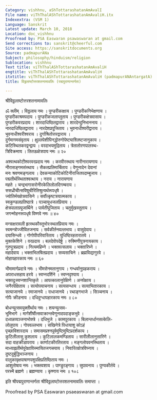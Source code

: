 ```yaml
---
Category: vishhnu, aShTottarashatanAmAvalI
File name: viThThalAShTottarashatanAmAvaliH.itx
Indexextra: (VSM 1)
Language: Sanskrit
Latest update: March 10, 2018
Location: doc_vishhnu
Proofread by: PSA Easwaran psawaswaran at gmail.com
Send corrections to: sanskrit@cheerful.com
Site access: https://sanskritdocuments.org
Source: padmapurANa
Subject: philosophy/hinduism/religion
Sublocation: vishhnu
Text title: viThThalAShTottarashatanAmAvaliH
engtitle: viThThalAShTottarashatanAmAvaliH
itxtitle: viThThalAShTottarashatanAmAvaliH (padmapurANAntargatA)
title: विठ्ठलाष्टोत्तरशतनामावलिः (पद्मपुराणान्तर्गता)

---
```

  
 श्रीविठ्ठलाष्टोत्तरशतनामावलिः   
  
ॐ क्लीम् । विठ्ठलाय नमः । पुण्डरीकाक्षाय । पुण्डरीकनिभेक्षणाय ।  
पुण्डरीकाश्रमपदाय । पुण्डरीकजलाप्लुताय । पुण्डरीकक्षेत्रवासाय ।  
पुण्डरीकवरप्रदाय । शारदाधिष्ठितद्वाराय । शारदेन्दुनिभाननाय ।  
नारदाधिष्ठितद्वाराय । नारदेशप्रपूजिताय । भुवनाधीश्वरीद्वाराय ।  
भुवनाधीश्वरीश्वराय । दुर्गाश्रितोत्तरद्वाराय ।  
दुर्गमागमसंवृताय । क्षुल्लपेशीपिनद्धोरुगोपेष्ट्याश्लिष्टजानुकाय ।  
कटिस्थितकरद्वन्द्वाय । वरदाभयमुद्रिताय । त्रेतातोरणपालस्थ-  
त्रिविक्रमाय । तितऊक्षेत्रपाय नमः ॥ २०  
  
अश्वत्थकोटीश्वरवरप्रदाय नमः । करवीरस्थाय नारीनारायणाय ।  
नीरासङ्गमसंस्थाय । सैकतप्रतिमार्चिताय । वेणुनादेन देवानां  
मनः  श्रवणमङ्गलाय । देवकन्याकोटिकोटिनीराजितपदाम्बुजाय ।  
पद्मतीर्थस्थिताश्वत्थाय । नराय । नारायणाय  
महते । चन्द्रभागासरोनीरकेलिलोलदिगम्बराय ।  
ससध्रीचीत्सविषूचीरितिश्रुत्यर्थरूपधृषे ।  
ज्योतिर्मयक्षेत्रवासिने । सर्वोत्कृष्टत्रयात्मकाय ।  
स्वकुण्डलप्रतिष्ठात्रे । पञ्चायुधजलप्रियाय ।  
क्षेत्रपालाग्रपूजार्थिने । पार्वतीपूजिताय । चतुर्मुखस्तुताय ।  
जगन्मोहनरूपधृषे विष्णवे नमः ॥ ४०  
  
मन्त्राक्षरावली हृत्स्थकौस्तुभोरःस्थलप्रियाय नमः ।  
स्वमन्त्रोज्जीवितजनाय । सर्वकीर्तनवल्लभाय । वासुदेवाय ।  
दयासिन्धवे । गोगोपीपरिवारिताय । युधिष्ठिरहतारातये ।  
मुक्तकेशिने । वरप्रदाय । बलदेवोपदेष्ट्रे । रुक्मिणीपुत्रनायकाय ।  
गुरुपुत्रप्रदाय । नित्यमहिम्ने । भक्तवत्सलाय । भक्तारिघ्ने ।  
महादेवाय । भक्ताभिलषितप्रदाय । सव्यसाचिने । ब्रह्मविद्यागुरवे ।  
मोहापहारकाय नमः ॥ ६०  
  
भीमामार्गप्रदात्रे नमः । भीमसेनमतानुगाय । गन्धर्वानुग्रहकराय ।  
अपराधसहाय हरये । स्वप्नदर्शिने । स्वप्नदृश्याय ।  
भक्तदुःस्वप्नशान्तिकृते । आपत्कालानुपेक्षिणे । अनपेक्षाय ।  
जनैरपेक्षिताय । सत्योपयाचनाय । सत्यसन्धाय । सत्याभितारकाय ।  
सत्याजानये । रमाजानये । राधाजानये । रथाङ्गभाजे । सिञ्चनाय ।  
गोपैः क्रीडनाय । दधिदुग्धापहारकाय नमः ॥ ८०  
  
बोधन्युत्सवयुक्तीर्थाय नमः । शयन्युत्सव-  
भूमिभागे । मार्गशीर्षोत्सवाक्रान्तवेणुनादपदाङ्कभुवे ।  
दध्यन्नव्यञ्जनाभोक्त्रे । दधिभुजे । कामपूरकाय । बिलान्तर्धानसत्केलि-  
लोलुपाय । गोपवल्लभाय । सखिनेत्रे पिधायाशु कोऽहं  
पृच्छाविशारदाय । समासमप्रश्नपूर्वमुष्टिमुष्टिप्रदर्शकाय ।  
कुटिलीलासु कुशलाय । कुटिलालकमण्डिताय । सारीलीलानुसारिणे ।  
सदा वाहक्रीडापराय । कार्णाटकीरतिरताय । मङ्गलोपवनस्थिताय ।  
माध्याह्नतीर्थपूरेक्षाविस्मायितजगत्त्रयाय । निवारितक्षेत्रविघ्नाय ।  
दुष्टदुर्बुद्धिभञ्जनाय ।  
वालुकावृक्षपाषाणपशुपक्षिप्रतिष्ठिताय नमः ।  
आशुतोषाय नमः । भक्तवशाय । पाण्डुरङ्गाय । सुपावनाय । पुण्यकीर्तये ।  
परस्मै ब्रह्मणे । ब्रह्मण्याय । कृष्णाय नमः ॥ १०८  
  
इति श्रीपद्मपुराणान्तर्गता श्रीविठ्ठलाष्टोत्तरशतनामावलिः समाप्ता ।  
  
  
Proofread by PSA Easwaran psaeaswaran at gmail.com  
  
